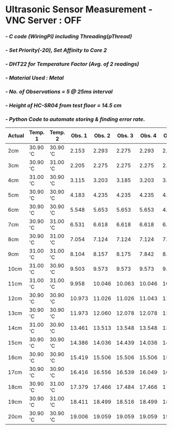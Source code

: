 # **Ultrasonic Sensor Measurement - VNC Server : OFF**
### *- C code (WiringPi) including Threading(pThread)*
### *- Set Priority(-20), Set Affinity to Core 2*
### *- DHT22 for Temperature Factor (Avg. of 2 readings)*
### *- Material Used : Metal*
### *- No. of Observations = 5 @ 25ms interval*
### *- Height of HC-SR04 from test floor = 14.5 cm*
### *- Python Code to automate storing & finding error rate.*

Actual | Temp. 1 | Temp. 2 | Obs. 1 | Obs. 2 | Obs. 3 | Obs. 4 | Obs. 5 | Repeat Count | Repeat Value | Error Rate
---- | ---- | ---- | ---- | ---- | ---- | ---- | ----| ---- | ---- | ---- 
 2cm | 30.90 'C | 30.90 'C | 2.153 | 2.293 | 2.275 | 2.293 | 2.275 | 2 | 2.292 | 0.292
 3cm | 30.90 'C | 31.00 'C | 2.205 | 2.275 | 2.275 | 2.275 | 2.275 | 4 | 2.275 | -0.725
 4cm | 31.00 'C | 30.90 'C | 3.115 | 3.203 | 3.185 | 3.203 | 3.203 | 3 | 3.202 | -0.798
 5cm | 30.90 'C | 30.90 'C | 4.183 | 4.235 | 4.235 | 4.235 | 4.235 | 4 | 4.235 | -0.765
 6cm | 30.90 'C | 30.90 'C | 5.548 | 5.653 | 5.653 | 5.653 | 4.428 | 3 | 5.652 | -0.348
 7cm | 30.90 'C | 31.00 'C | 6.531 | 6.618 | 6.618 | 6.618 | 6.461 | 3 | 6.618 | -0.382
 8cm | 30.90 'C | 31.00 'C | 7.054 | 7.124 | 7.124 | 7.124 | 7.089 | 3 | 7.124 | -0.876
 9cm | 31.00 'C | 31.00 'C | 8.104 | 8.157 | 8.175 | 7.842 | 8.157 | 2 | 8.157 | -0.843
 10cm | 31.00 'C | 30.90 'C | 9.503 | 9.573 | 9.573 | 9.573 | 9.556 | 3 | 9.573 | -0.427
 11cm | 31.00 'C | 31.00 'C | 9.958 | 10.046 | 10.063 | 10.046 | 10.046 | 3 | 10.045 | -0.955
 12cm | 30.90 'C | 30.90 'C | 10.973 | 11.026 | 11.026 | 11.043 | 11.026 | 3 | 11.025 | -0.975
 13cm | 30.90 'C | 30.90 'C | 11.973 | 12.060 | 12.078 | 12.078 | 12.095 | 2 | 12.077 | -0.923
 14cm | 31.00 'C | 30.90 'C | 13.461 | 13.513 | 13.548 | 13.548 | 13.531 | 2 | 13.548 | -0.452
 15cm | 30.90 'C | 30.90 'C | 14.386 | 14.036 | 14.439 | 14.036 | 14.036 | 3 | 14.036 | -0.964
 16cm | 30.90 'C | 30.90 'C | 15.419 | 15.506 | 15.506 | 15.506 | 15.506 | 4 | 15.506 | -0.494
 17cm | 30.90 'C | 30.90 'C | 16.416 | 16.556 | 16.539 | 16.049 | 16.539 | 2 | 16.538 | -0.462
 18cm | 30.90 'C | 31.00 'C | 17.379 | 17.466 | 17.484 | 17.466 | 17.466 | 3 | 17.466 | -0.534
 19cm | 30.90 'C | 31.00 'C | 18.411 | 18.499 | 18.516 | 18.499 | 18.499 | 3 | 18.498 | -0.502
 20cm | 30.90 'C | 30.90 'C | 19.006 | 19.059 | 19.059 | 19.059 | 19.059 | 4 | 19.058 | -0.942
 